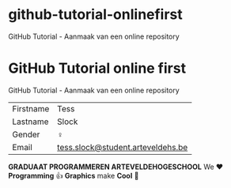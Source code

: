 # github-tutorial-onlinefirst
GitHub Tutorial - Aanmaak van een online repository
# GitHub Tutorial online first

GitHub Tutorial - Aanmaak van een online repository

|           |                                |
| --------- | ------------------------------ |
| Firstname | Tess                           |
| Lastname  | Slock                          |
| Gender    | :female_sign:                  |
| Email     | tess.slock@student.arteveldehs.be |

**GRADUAAT PROGRAMMEREN ARTEVELDEHOGESCHOOL**
We :heart: **Programming** :thumbsup: **Graphics** make **Cool** :poop: